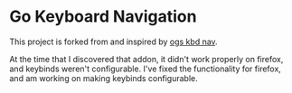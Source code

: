 # Go Keyboard Navigation

This project is forked from and inspired by [ogs kbd nav](https://github.com/FanaroEngineering/ogs_kbd_nav). 

At the time that I discovered that addon, it didn't work properly on firefox, and keybinds weren't configurable. I've fixed the functionality for firefox, and am working on making keybinds configurable.
